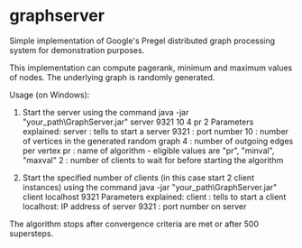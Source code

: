 graphserver
===========

Simple implementation of Google's Pregel distributed graph processing system for demonstration purposes.


This implementation can compute pagerank, minimum and maximum values of nodes. The underlying graph is randomly generated.

Usage (on Windows):

1. Start the server using the command 
   java -jar "your_path\GraphServer.jar" server 9321 10 4 pr 2
   Parameters explained:
   server   : tells to start a server
   9321     : port number
   10       : number of vertices in the generated random graph
   4        : number of outgoing edges per vertex
   pr       : name of algorithm - eligible values are "pr", "minval", "maxval"
   2        : number of clients to wait for before starting the algorithm

2. Start the specified number of clients (in this case start 2 client instances) using the command
   java -jar "your_path\GraphServer.jar" client localhost 9321
   Parameters explained:
   client   : tells to start a client
   localhost: IP address of server
   9321     : port number on server


The algorithm stops after convergence criteria are met or after 500 supersteps.
